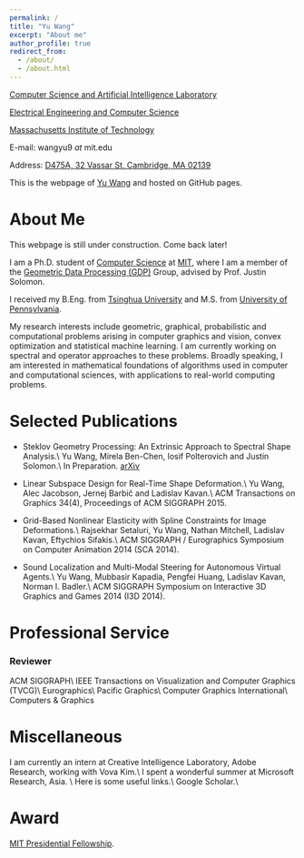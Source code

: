 ```yaml
---
permalink: /
title: "Yu Wang"
excerpt: "About me"
author_profile: true
redirect_from: 
  - /about/
  - /about.html
---
```


[Computer Science and Artificial Intelligence Laboratory](http://www.csail.mit.edu/)

[Electrical Engineering and Computer Science](http://www.eecs.mit.edu/)

[Massachusetts Institute of Technology](http://www.mit.edu/)

E-mail: wangyu9 _at_ mit.edu

Address: [D475A, 32 Vassar St, Cambridge, MA 02139](https://www.google.com/maps/place/32+Vassar+St,+Cambridge,+MA+02139)

This is the webpage of [Yu Wang](http://www.mit.edu/~wangyu9/) and hosted on GitHub pages.

About Me
======

This webpage is still under construction. Come back later!

I am a Ph.D. student of [Computer Science](http://www.csail.mit.edu/) at [MIT](http://www.mit.edu/), where I am a member of the [Geometric Data Processing (GDP)](http://groups.csail.mit.edu/gdpgroup/) Group, advised by Prof. Justin Solomon. 

I received my B.Eng. from [Tsinghua University](http://www.tsinghua.edu.cn/publish/then/index.html) and M.S. from [University of Pennsylvania](http://www.upenn.edu/). 

My research interests include geometric, graphical, probabilistic and computational problems arising in computer graphics and vision, convex optimization and statistical machine learning. I am currently working on spectral and operator approaches to these problems. Broadly speaking, I am interested in mathematical foundations of algorithms used in computer and computational sciences, with applications to real-world computing problems. 

Selected Publications
======

*	Steklov Geometry Processing: An Extrinsic Approach to Spectral Shape Analysis.\\
	Yu Wang, Mirela Ben-Chen, Iosif Polterovich and Justin Solomon.\\
	In Preparation. [arXiv](https://arxiv.org/abs/1707.07070)

*	Linear Subspace Design for Real-Time Shape Deformation.\\
	Yu Wang, Alec Jacobson, Jernej Barbič and Ladislav Kavan.\\
	ACM Transactions on Graphics 34(4), Proceedings of ACM SIGGRAPH 2015. 
	
*	Grid-Based Nonlinear Elasticity with Spline Constraints for Image Deformations.\\
	Rajsekhar Setaluri, Yu Wang, Nathan Mitchell, Ladislav Kavan, Eftychios Sifakis.\\
	ACM SIGGRAPH / Eurographics Symposium on Computer Animation 2014 (SCA 2014).

*	Sound Localization and Multi-Modal Steering for Autonomous Virtual Agents.\\
	Yu Wang, Mubbasir Kapadia, Pengfei Huang, Ladislav Kavan, Norman I. Badler.\\
	ACM SIGGRAPH Symposium on Interactive 3D Graphics and Games 2014 (I3D 2014).

Professional Service
======

### Reviewer

ACM SIGGRAPH\\
IEEE Transactions on Visualization and Computer Graphics (TVCG)\\
Eurographics\\
Pacific Graphics\\
Computer Graphics International\\
Computers & Graphics

Miscellaneous
======
I am currently an intern at Creative Intelligence Laboratory, Adobe Research, working with Vova Kim.\\
I spent a wonderful summer at Microsoft Research, Asia. \\
Here is some useful links.\\
Google Scholar.\\

Award
======
[MIT Presidential Fellowship](http://web.mit.edu/provost/presfellow/).
